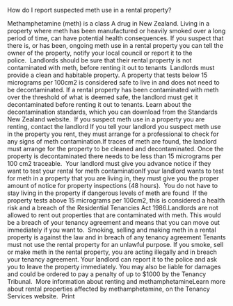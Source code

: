 How do I report suspected meth use in a rental property?

Methamphetamine (meth) is a class A drug in New Zealand. Living in a property where meth has been manufactured or heavily smoked over a long period of time, can have potential health consequences. If you suspect that there is, or has been, ongoing meth use in a rental property you can tell the owner of the property, notify your local council or report it to the police.  Landlords should be sure that their rental property is not contaminated with meth, before renting it out to tenants  Landlords must provide a clean and habitable property. A property that tests below 15 micrograms per 100cm2 is considered safe to live in and does not need to be decontaminated. If a rental property has been contaminated with meth over the threshold of what is deemed safe, the landlord must get it decontaminated before renting it out to tenants. Learn about the decontamination standards, which you can download from the Standards New Zealand website.  If you suspect meth use in a property you are renting, contact the landlord If you tell your landlord you suspect meth use in the property you rent, they must arrange for a professional to check for any signs of meth contamination.If traces of meth are found, the landlord must arrange for the property to be cleaned and decontaminated. Once the property is decontaminated there needs to be less than 15 micrograms per 100 cm2 traceable.  Your landlord must give you advance notice if they want to test your rental for meth contaminationIf your landlord wants to test for meth in a property that you are living in, they must give you the proper amount of notice for property inspections (48 hours).  You do not have to stay living in the property if dangerous levels of meth are found  If the property tests above 15 micrograms per 100cm2, this is considered a health risk and a breach of the Residential Tenancies Act 1986.Landlords are not allowed to rent out properties that are contaminated with meth. This would be a breach of your tenancy agreement and means that you can move out immediately if you want to.  Smoking, selling and making meth in a rental property is against the law and in breach of any tenancy agreement Tenants must not use the rental property for an unlawful purpose. If you smoke, sell or make meth in the rental property, you are acting illegally and in breach your tenancy agreement. Your landlord can report it to the police and ask you to leave the property immediately. You may also be liable for damages and could be ordered to pay a penalty of up to $1000 by the Tenancy Tribunal.  More information about renting and methamphetamineLearn more about rental properties affected by methamphetamine, on the Tenancy Services website.   Print 